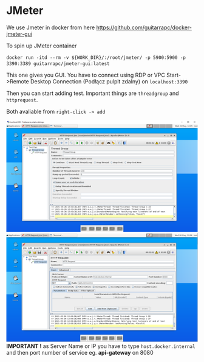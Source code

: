# JMeter
We use Jmeter in docker from here https://github.com/guitarrapc/docker-jmeter-gui

To spin up JMeter container
```shell
docker run -itd --rm -v ${WORK_DIR}/:/root/jmeter/ -p 5900:5900 -p 3390:3389 guitarrapc/jmeter-gui:latest
```

This one gives you GUI. You have to connect using RDP or VPC
Start->Remote Desktop Connection (Podłącz pulpit zdalny) on `localhost:3390`

Then you can start adding test. Important things are `threadgroup` and `httprequest`.

Both avaliable from `right-click -> add`

![JMeter/threadgroup.png](JMeter/threadgroup.png)
![JMeter/httprequest.png](JMeter/httprequest.png)
**IMPORTANT !** as Server Name or IP you have to type `host.docker.internal` and then port number of service eg. **api-gateway** on 8080
